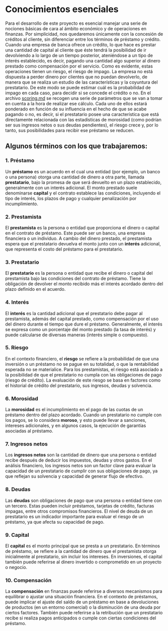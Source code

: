 # Conocimientos esenciales
Para el desarrollo de este proyecto es esencial manejar una serie de nociones básicas de cara al ámbito económico y de operaciones en finanzas. Por simplicidad, 
nos quedaremos únicamente con la concesión de créditos al cliente, sin diferenciar entre los términos de préstamo y crédito. 
Cuando una empresa de banca ofrece un crédito, lo que hace es prestar una cantidad de capital al cliente que éste tendrá la posibilidad de ir devolviendo a lo largo 
de un tiempo posterior, ateniéndose a un tipo de interés establecido, es decir, pagando una cantidad algo superior al dinero prestado como compensación por el servicio. 
Como es evidente, estas operaciones tienen un riesgo, el riesgo de impago. La empresa no está dispuesta a perder dinero por clientes que no puedan devolverlo, de manera que 
se realiza un estudio de las características y la coyuntura del prestatario. De este modo se puede estimar cuál es la probabilidad de impago en cada caso, para decidir si se 
concede el crédito o no.
En el archivo [scoring.md](https://github.com/jacarmona364/Riskalc/blob/main/Documentación%20Adicional/scoring.md) se recogen una serie de parámetros que se van a tomar en cuenta 
a la hora de realizar ese cálculo. Cada uno de ellos estará ponderado en función de su influencia en el hecho de que se acabe pagando o no, es decir, si el prestatario posee una característica 
que está directamente relacionada con las estadísticas de morosidad (como podrían ser sus ingresos netos o sus deudas pendientes), el riesgo crece y, por lo tanto, sus posibilidades 
para recibir ese préstamo se reducen.

## Algunos términos con los que trabajaremos:
### 1. Préstamo
Un **préstamo** es un acuerdo en el cual una entidad (por ejemplo, un banco o una persona) otorga una cantidad de dinero a otra parte, llamada **prestatario**, bajo la promesa de que será devuelto en un plazo establecido, generalmente con un interés adicional. El monto prestado suele denominarse **capital** y el contrato establece las condiciones, incluyendo el tipo de interés, los plazos de pago y cualquier penalización por incumplimiento.

### 2. Prestamista
El **prestamista** es la persona o entidad que proporciona el dinero o capital en el contrato de préstamo. Este puede ser un banco, una empresa financiera o un individuo. A cambio del dinero prestado, el prestamista espera que el prestatario devuelva el monto junto con un **interés** adicional, que representa el costo del préstamo para el prestatario.

### 3. Prestatario
El **prestatario** es la persona o entidad que recibe el dinero o capital del prestamista bajo las condiciones del contrato de préstamo. Tiene la obligación de devolver el monto recibido más el interés acordado dentro del plazo definido en el acuerdo.

### 4. Interés
El **interés** es la cantidad adicional que el prestatario debe pagar al prestamista, además del capital prestado, como compensación por el uso del dinero durante el tiempo que dure el préstamo. Generalmente, el interés se expresa como un porcentaje del monto prestado (la tasa de interés) y puede calcularse de diversas maneras (interés simple o compuesto).

### 5. Riesgo
En el contexto financiero, el **riesgo** se refiere a la probabilidad de que una inversión o un préstamo no se pague en su totalidad, o que la rentabilidad esperada no se materialice. Para los prestamistas, el riesgo está asociado a la posibilidad de que el prestatario no cumpla con las obligaciones de pago (riesgo de crédito). La evaluación de este riesgo se basa en factores como el historial de crédito del prestatario, sus ingresos, deudas y solvencia.

### 6. Morosidad
La **morosidad** es el incumplimiento en el pago de las cuotas de un préstamo dentro del plazo acordado. Cuando un prestatario no cumple con los pagos, se lo considera **moroso**, y esto puede llevar a sanciones, intereses adicionales, y en algunos casos, la ejecución de garantías asociadas al préstamo.

### 7. Ingresos netos
Los **ingresos netos** son la cantidad de dinero que una persona o entidad recibe después de deducir los impuestos, deudas y otros gastos. En el análisis financiero, los ingresos netos son un factor clave para evaluar la capacidad de un prestatario de cumplir con sus obligaciones de pago, ya que reflejan su solvencia y capacidad de generar flujo de efectivo.

### 8. Deudas
Las **deudas** son obligaciones de pago que una persona o entidad tiene con un tercero. Estas pueden incluir préstamos, tarjetas de crédito, facturas impagas, entre otros compromisos financieros. El nivel de deuda de un prestatario es un indicador importante para evaluar el riesgo de un préstamo, ya que afecta su capacidad de pago.

### 9. Capital
El **capital** es el monto principal que se presta a un prestatario. En términos de préstamo, se refiere a la cantidad de dinero que el prestamista otorga inicialmente al prestatario, sin incluir los intereses. En inversiones, el capital también puede referirse al dinero invertido o comprometido en un proyecto o negocio.

### 10. Compensación
La **compensación** en finanzas puede referirse a diversos mecanismos para equilibrar o ajustar una situación financiera. En el contexto de préstamos, puede implicar el ajuste del saldo de un préstamo en base a devoluciones de productos (en un entorno comercial) o la disminución de una deuda por ciertos factores. También puede referirse a la retribución que un prestatario recibe si realiza pagos anticipados o cumple con ciertas condiciones del préstamo.
